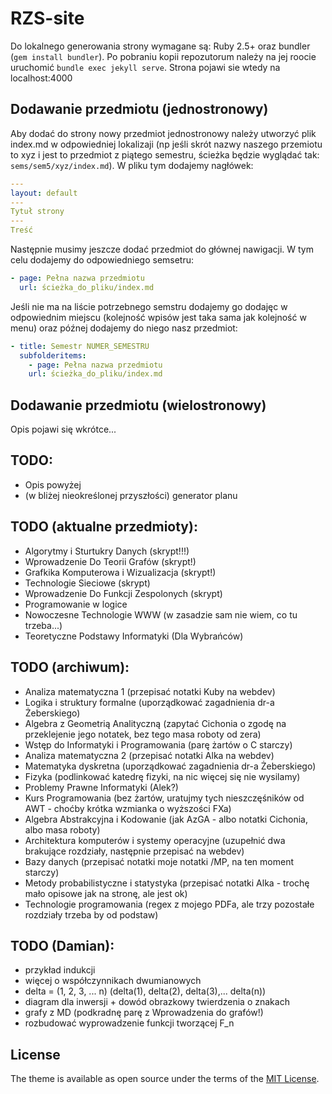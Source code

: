 # RZS-site

Do lokalnego generowania strony wymagane są: Ruby 2.5+ oraz bundler (`gem install bundler`).
Po pobraniu kopii repozutorum należy na jej roocie uruchomić `bundle exec jekyll serve`.
Strona pojawi sie wtedy na localhost:4000

## Dodawanie przedmiotu (jednostronowy)

Aby dodać do strony nowy przedmiot jednostronowy należy utworzyć plik index.md w odpowiedniej lokalizaji (np jeśli skrót nazwy naszego przemiotu to xyz i jest to przedmiot z piątego semestru, ścieżka będzie wyglądać tak: `sems/sem5/xyz/index.md`). W pliku tym dodajemy nagłówek:

```yml
---
layout: default
---
Tytuł strony
---
Treść
```

Następnie musimy jeszcze dodać przedmiot do głównej nawigacji. W tym celu dodajemy do odpowiedniego semsetru:

```yml
- page: Pełna nazwa przedmiotu
  url: ścieżka_do_pliku/index.md
```

Jeśli nie ma na liście potrzebnego semstru dodajemy go dodajęc w odpowiednim miejscu (kolejność wpisów jest taka sama jak kolejność w menu) oraz późnej dodajemy do niego nasz przedmiot:

```yml
- title: Semestr NUMER_SEMESTRU
  subfolderitems:
    - page: Pełna nazwa przedmiotu
    url: ścieżka_do_pliku/index.md
```

## Dodawanie przedmiotu (wielostronowy)

Opis pojawi się wkrótce...

## TODO:

* Opis powyżej
* (w bliżej nieokreślonej przyszłości) generator planu

## TODO (aktualne przedmioty):
* Algorytmy i Sturtukry Danych (skrypt!!!)
* Wprowadzenie Do Teorii Grafów (skrypt!)
* Grafkika Komputerowa i Wizualizacja  (skrypt!)
* Technologie Sieciowe (skrypt)
* Wprowadzenie Do Funkcji Zespolonych (skrypt)
* Programowanie w logice
* Nowoczesne Technologie WWW (w zasadzie sam nie wiem, co tu trzeba...)
* Teoretyczne Podstawy Informatyki (Dla Wybrańców)

## TODO (archiwum):
* Analiza matematyczna 1 (przepisać notatki Kuby na webdev)
* Logika i struktury formalne (uporządkować zagadnienia dr-a Żeberskiego)
* Algebra z Geometrią Analityczną (zapytać Cichonia o zgodę na przeklejenie jego notatek, bez tego masa roboty od zera)
* Wstęp do Informatyki i Programowania (parę żartów o C starczy)
* Analiza matematyczna 2 (przepisać notatki Alka na webdev)
* Matematyka dyskretna (uporządkować zagadnienia dr-a Żeberskiego)
* Fizyka (podlinkować katedrę fizyki, na nic więcej się nie wysilamy)
* Problemy Prawne Informatyki (Alek?)
* Kurs Programowania (bez żartów, uratujmy tych nieszczęśników od AWT - choćby krótka wzmianka o wyższości FXa)
* Algebra Abstrakcyjna i Kodowanie (jak AzGA - albo notatki Cichonia, albo masa roboty)
* Architektura komputerów i systemy operacyjne (uzupełnić dwa brakujące rozdziały, następnie przepisać na webdev)
* Bazy danych (przepisać notatki moje notatki /MP, na ten moment starczy)
* Metody probabilistyczne i statystyka (przepisać notatki Alka - trochę mało opisowe jak na stronę, ale jest ok)
* Technologie programowania (regex z mojego PDFa, ale trzy pozostałe rozdziały trzeba by od podstaw)

## TODO (Damian):
* przykład indukcji
* więcej o współczynnikach dwumianowych
* delta =   (1, 2, 3, ... n)
            (delta(1), delta(2), delta(3),... delta(n))
* diagram dla inwersji + dowód obrazkowy twierdzenia o znakach
* grafy z MD (podkradnę parę z Wprowadzenia do grafów!)
* rozbudować wyprowadzenie funkcji tworzącej F_n



## License

The theme is available as open source under the terms of the [MIT License](https://opensource.org/licenses/MIT).

